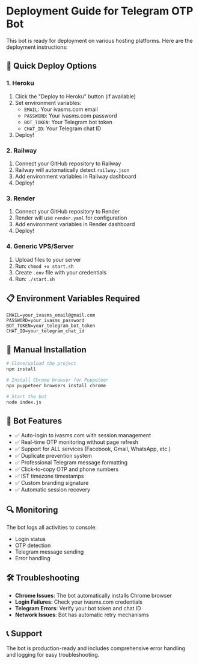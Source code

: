 # Deployment Guide for Telegram OTP Bot

This bot is ready for deployment on various hosting platforms. Here are the deployment instructions:

## 🚀 Quick Deploy Options

### 1. Heroku
1. Click the "Deploy to Heroku" button (if available)
2. Set environment variables:
   - `EMAIL`: Your ivasms.com email
   - `PASSWORD`: Your ivasms.com password
   - `BOT_TOKEN`: Your Telegram bot token
   - `CHAT_ID`: Your Telegram chat ID
3. Deploy!

### 2. Railway
1. Connect your GitHub repository to Railway
2. Railway will automatically detect `railway.json`
3. Add environment variables in Railway dashboard
4. Deploy!

### 3. Render
1. Connect your GitHub repository to Render
2. Render will use `render.yaml` for configuration
3. Add environment variables in Render dashboard
4. Deploy!

### 4. Generic VPS/Server
1. Upload files to your server
2. Run: `chmod +x start.sh`
3. Create `.env` file with your credentials
4. Run: `./start.sh`

## 📋 Environment Variables Required

```
EMAIL=your_ivasms_email@gmail.com
PASSWORD=your_ivasms_password
BOT_TOKEN=your_telegram_bot_token
CHAT_ID=your_telegram_chat_id
```

## 🔧 Manual Installation

```bash
# Clone/upload the project
npm install

# Install Chrome browser for Puppeteer
npx puppeteer browsers install chrome

# Start the bot
node index.js
```

## 📱 Bot Features

- ✅ Auto-login to ivasms.com with session management
- ✅ Real-time OTP monitoring without page refresh
- ✅ Support for ALL services (Facebook, Gmail, WhatsApp, etc.)
- ✅ Duplicate prevention system
- ✅ Professional Telegram message formatting
- ✅ Click-to-copy OTP and phone numbers
- ✅ IST timezone timestamps
- ✅ Custom branding signature
- ✅ Automatic session recovery

## 🔍 Monitoring

The bot logs all activities to console:
- Login status
- OTP detection
- Telegram message sending
- Error handling

## 🛠️ Troubleshooting

- **Chrome Issues**: The bot automatically installs Chrome browser
- **Login Failures**: Check your ivasms.com credentials
- **Telegram Errors**: Verify your bot token and chat ID
- **Network Issues**: Bot has automatic retry mechanisms

## 📞 Support

The bot is production-ready and includes comprehensive error handling and logging for easy troubleshooting.